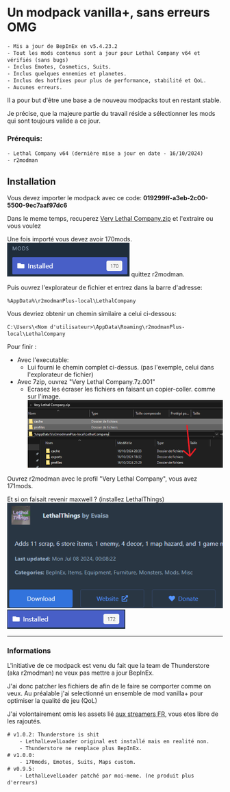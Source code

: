 # __Un modpack vanilla+, sans erreurs OMG__
```
- Mis a jour de BepInEx en v5.4.23.2
- Tout les mods contenus sont a jour pour Lethal Company v64 et vérifiés (sans bugs)
- Inclus Emotes, Cosmetics, Suits.
- Inclus quelques ennemies et planetes.
- Inclus des hotfixes pour plus de performance, stabilité et QoL.
- Aucunes erreurs.
```
Il a pour but d'être une base a de nouveau modpacks tout en restant stable.

Je précise, que la majeure partie du travail réside a sélectionner les mods qui sont toujours valide a ce jour.

### Prérequis:
```
- Lethal Company v64 (dernière mise a jour en date - 16/10/2024)
- r2modman
```
## Installation
Vous devez importer le modpack avec ce code: __019299ff-a3eb-2c00-5500-9ec7aaf97dc6__

Dans le meme temps, recuperez [Very Lethal Company.zip](https://github.com/Benoit-corso/LethalModpack/releases) et l'extraire ou vous voulez

Une fois importé vous devez avoir 170mods.
![apres-code](https://github.com/Benoit-corso/LethalModpack/blob/main/images/mods.png?raw=true)
quittez r2modman.

Puis ouvrez l'explorateur de fichier et entrez dans la barre d'adresse:
```
%AppData%\r2modmanPlus-local\LethalCompany
```
Vous devriez obtenir un chemin similaire a celui ci-dessous:
```
C:\Users\<Nom d'utilisateur>\AppData\Roaming\r2modmanPlus-local\LethalCompany
```
Pour finir :
- Avec l'executable:
  - Lui fourni le chemin complet ci-dessus. (pas l'exemple, celui dans l'explorateur de fichier)
- Avec 7zip, ouvrez "Very Lethal Company.7z.001"
  - Ecrasez les écraser les fichiers en faisant un copier-coller. comme sur l'image.
![copier-ecraser](https://github.com/Benoit-corso/LethalModpack/blob/main/images/Ecraser.png?raw=true)

Ouvrez r2modman avec le profil "Very Lethal Company", vous avez 171mods.

Et si on faisait revenir maxwell ? (installez LethalThings)
![LethalThings](https://github.com/Benoit-corso/LethalModpack/blob/main/images/LethalThings.png?raw=true)
![avec-maxwell](https://github.com/Benoit-corso/LethalModpack/blob/main/images/maxwell.png?raw=true)

___

### Informations

L'initiative de ce modpack est venu du fait que la team de Thunderstore (aka r2modman) ne veux pas mettre a jour BepInEx.

J'ai donc patcher les fichiers de afin de le faire se comporter comme on veux.
Au préalable j'ai selectionné un ensemble de mod vanilla+ pour optimiser la qualité de jeu (QoL)

J'ai volontairement omis les assets lié [aux streamers FR](https://thunderstore.io/c/lethal-company/p/Canigou_Sudio/), vous etes libre de les rajoutés.

```
# v1.0.2: Thunderstore is shit
    - LethalLevelLoader original est installé mais en realité non.
    - Thunderstore ne remplace plus BepInEx.
# v1.0.0:
    - 170mods, Emotes, Suits, Maps custom.
# v0.9.5:
    - LethalLevelLoader patché par moi-meme. (ne produit plus d'erreurs)
```
